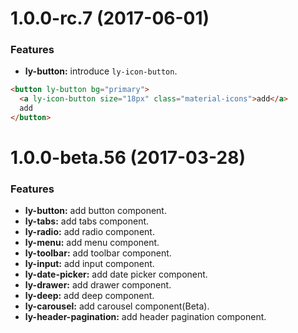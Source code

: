 <a name="1.0.0-rc.7"></a>
# 1.0.0-rc.7 (2017-06-01)

### Features
* **ly-button:** introduce `ly-icon-button`.
```html
<button ly-button bg="primary">
  <a ly-icon-button size="18px" class="material-icons">add</a>
  add
</button>
```

<a name="1.0.0-beta.56"></a>
# 1.0.0-beta.56 (2017-03-28)

### Features
* **ly-button:** add button component.
* **ly-tabs:** add tabs component.
* **ly-radio:** add radio component.
* **ly-menu:** add menu component.
* **ly-toolbar:** add toolbar component.
* **ly-input:** add input component.
* **ly-date-picker:** add date picker component.
* **ly-drawer:** add drawer component.
* **ly-deep:** add deep component.
* **ly-carousel:** add carousel component(Beta).
* **ly-header-pagination:** add header pagination component.
